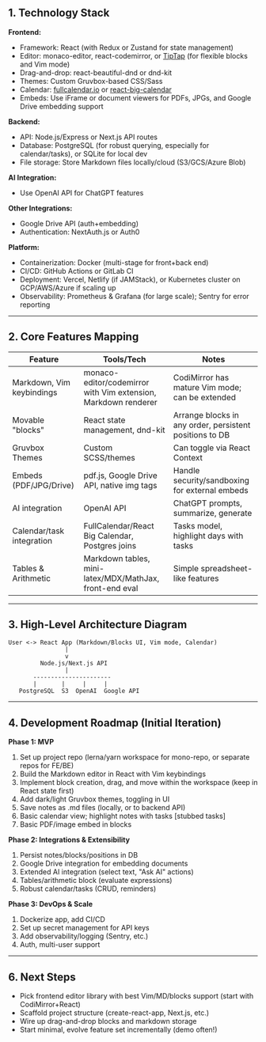## 1. Technology Stack

**Frontend:**
- Framework: React (with Redux or Zustand for state management)
- Editor: monaco-editor, react-codemirror, or [TipTap](https://tiptap.dev/) (for flexible blocks and Vim mode)
- Drag-and-drop: react-beautiful-dnd or dnd-kit
- Themes: Custom Gruvbox-based CSS/Sass
- Calendar: [fullcalendar.io](https://fullcalendar.io) or [react-big-calendar](https://jquense.github.io/react-big-calendar/)
- Embeds: Use iFrame or document viewers for PDFs, JPGs, and Google Drive embedding support

**Backend:**
- API: Node.js/Express or Next.js API routes
- Database: PostgreSQL (for robust querying, especially for calendar/tasks), or SQLite for local dev
- File storage: Store Markdown files locally/cloud (S3/GCS/Azure Blob)

**AI Integration:**
- Use OpenAI API for ChatGPT features

**Other Integrations:**
- Google Drive API (auth+embedding)
- Authentication: NextAuth.js or Auth0

**Platform:**
- Containerization: Docker (multi-stage for front+back end)
- CI/CD: GitHub Actions or GitLab CI
- Deployment: Vercel, Netlify (if JAMStack), or Kubernetes cluster on GCP/AWS/Azure if scaling up
- Observability: Prometheus & Grafana (for large scale); Sentry for error reporting

---

## 2. Core Features Mapping

| Feature                   | Tools/Tech                                                     | Notes                                                   |
|---------------------------|----------------------------------------------------------------|---------------------------------------------------------|
| Markdown, Vim keybindings | monaco-editor/codemirror with Vim extension, Markdown renderer | CodiMirror has mature Vim mode; can be extended         |
| Movable "blocks"          | React state management, dnd-kit                                | Arrange blocks in any order, persistent positions to DB |
| Gruvbox Themes            | Custom SCSS/themes                                             | Can toggle via React Context                            |
| Embeds (PDF/JPG/Drive)    | pdf.js, Google Drive API, native img tags                      | Handle security/sandboxing for external embeds          |
| AI integration            | OpenAI API                                                     | ChatGPT prompts, summarize, generate                    |
| Calendar/task integration | FullCalendar/React Big Calendar, Postgres joins                | Tasks model, highlight days with tasks                  |
| Tables & Arithmetic       | Markdown tables, mini-latex/MDX/MathJax, front-end eval        | Simple spreadsheet-like features                        |

---

## 3. High-Level Architecture Diagram

```plaintext
User <-> React App (Markdown/Blocks UI, Vim mode, Calendar)
                |
                v
         Node.js/Next.js API
                |
       ----------------------
       |       |     |     |
   PostgreSQL  S3  OpenAI  Google API

```

---

## 4. Development Roadmap (Initial Iteration)

**Phase 1: MVP**
1. Set up project repo (lerna/yarn workspace for mono-repo, or separate repos for FE/BE)
2. Build the Markdown editor in React with Vim keybindings
3. Implement block creation, drag, and move within the workspace (keep in React state first)
4. Add dark/light Gruvbox themes, toggling in UI
5. Save notes as .md files (locally, or to backend API)
6. Basic calendar view; highlight notes with tasks [stubbed tasks]
7. Basic PDF/image embed in blocks

**Phase 2: Integrations & Extensibility**
1. Persist notes/blocks/positions in DB
2. Google Drive integration for embedding documents
3. Extended AI integration (select text, "Ask AI" actions)
4. Tables/arithmetic block (evaluate expressions)
5. Robust calendar/tasks (CRUD, reminders)

**Phase 3: DevOps & Scale**
1. Dockerize app, add CI/CD
2. Set up secret management for API keys
3. Add observability/logging (Sentry, etc.)
4. Auth, multi-user support

---

## 6. Next Steps

- Pick frontend editor library with best Vim/MD/blocks support (start with CodiMirror+React)
- Scaffold project structure (create-react-app, Next.js, etc.)
- Wire up drag-and-drop blocks and markdown storage
- Start minimal, evolve feature set incrementally (demo often!)

